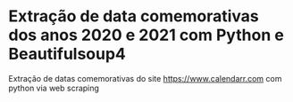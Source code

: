 # Extração de data comemorativas dos anos 2020 e 2021 com Python e Beautifulsoup4
Extração de datas comemorativas do site https://www.calendarr.com com python via web scraping
